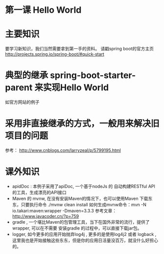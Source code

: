 第一课 Hello World
==================

# 主要知识
要学习新知识，我们当然需要拿到第一手的资料。
请戳spring boot的官方主页 http://projects.spring.io/spring-boot/#quick-start

# 典型的继承 spring-boot-starter-parent 来实现Hello World
如官方网站的例子

# 采用非直接继承的方式，一般用来解决旧项目的问题
参考： http://www.cnblogs.com/larryzeal/p/5799195.html

# 课外知识
- apidDoc : 本例子采用了apiDoc, 一个基于nodeJs 的 自动构建RESTful API 的工具，生成漂亮的API接口
- Maven 的 mvnw, 在没有安装Maven的情况下，也可以使用Maven 下载东东，只要执行命令 ./mvnw clean install
  如何生成mvnw命令：mvn -N io.takari:maven:wrapper -Dmaven=3.3.3
  参考文章：http://www.javacoder.cn/?p=759
- gradle , 一个堪比Maven的包管理工具，当下在国外非常的流行，提供了wrapper, 可以在不需要 安装gradle 的过程中，可以直接下载jar包。
- logger, 如今更多的应用开始抛弃log4j , 更多的是使用log4j2 或者 logback , 这里我也是开始接触这些东东，但是你的应用日活量没百万，就没什么好担心的。


